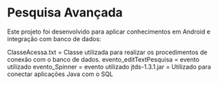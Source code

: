 # Pesquisa Avançada
Este projeto foi desenvolvido para aplicar conhecimentos em Android e integração com banco de dados:

ClasseAcessa.txt = Classe utilizada para realizar os procedimentos de conexão com o banco de dados.
evento_editTextPesquisa = evento utilizado
evento_Spinner = evento utilizado
jtds-1.3.1.jar = Utilizado para conectar aplicações Java com o SQL
